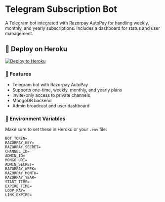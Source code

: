# Telegram Subscription Bot

A Telegram bot integrated with Razorpay AutoPay for handling weekly, monthly, and yearly subscriptions. Includes a dashboard for status and user management.

## 🚀 Deploy on Heroku

[![Deploy to Heroku](https://www.herokucdn.com/deploy/button.svg)](https://heroku.com/deploy?template=https://github.com/pagal4209/j)


### 🧩 Features

- Telegram bot with Razorpay AutoPay
- Supports one-time, weekly, monthly, and yearly plans
- Invite-only access to private channels
- MongoDB backend
- Admin broadcast and user dashboard

### 🔧 Environment Variables

Make sure to set these in Heroku or your `.env` file:

```env
BOT_TOKEN=
RAZORPAY_KEY=
RAZORPAY_SECRET=
CHANNEL_ID=
ADMIN_ID=
MONGO_URI=
ADMIN_SECRET=
RAZORPAY_WEEK=
RAZORPAY_MONTH=
RAZORPAY_YEAR=
START_TIME=
EXPIRE_TIME=
LOOP_PAY=
LINK_EXPIRE=

